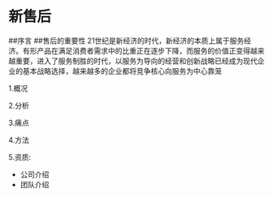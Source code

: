 # 新售后
##序言
##售后的重要性
21世纪是新经济的时代，新经济的本质上属于服务经济。有形产品在满足消费者需求中的比重正在逐步下降，而服务的价值正变得越来越重要，进入了服务制胜的时代，以服务为导向的经营和创新战略已经成为现代企业的基本战略选择，越来越多的企业都将竞争核心向服务为中心靠笼

1.概况


2.分析

3.痛点

4.方法

5.资质:
* 公司介绍
* 团队介绍